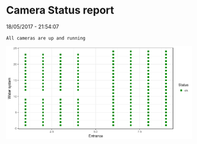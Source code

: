 Camera Status report
================
18/05/2017 - 21:54:07

    All cameras are up and running

![](camreport_files/figure-markdown_github/unnamed-chunk-2-1.png)
